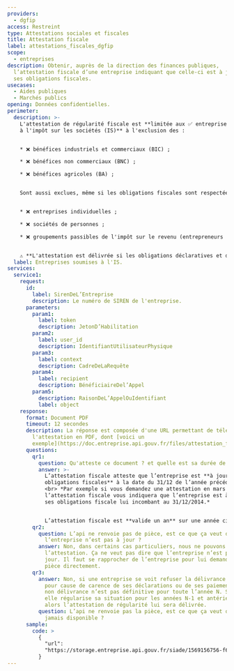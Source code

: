 ```yaml
---
providers:
  - dgfip
access: Restreint
type: Attestations sociales et fiscales
title: Attestation fiscale
label: attestations_fiscales_dgfip
scope:
  - entreprises
description: Obtenir, auprès de la direction des finances publiques,
  l’attestation fiscale d’une entreprise indiquant que celle-ci est à jour de
  ses obligations fiscales.
usecases:
  - Aides publiques
  - Marchés publics
opening: Données confidentielles.
perimeter:
  description: >-
    L'attestation de régularité fiscale est **limitée aux ✅ entreprises soumises
    à l'impôt sur les sociétés (IS)** à l'exclusion des :


    * ❌ bénéfices industriels et commerciaux (BIC) ;

    * ❌ bénéfices non commerciaux (BNC) ;

    * ❌ bénéfices agricoles (BA) ;


    Sont aussi exclues, même si les obligations fiscales sont respectées, les :


    * ❌ entreprises individuelles ;

    * ❌ sociétés de personnes ;

    * ❌ groupements passibles de l'impôt sur le revenu (entrepreneurs individuels).


    ⚠️ **L'attestation est délivrée si les obligations déclaratives et de paiement d'IS et de TVA de la société sont en règle.** Ainsi, les sociétés bénéficiant d’un plan de règlement, redressement, sauvegarde ou conciliation ainsi que les sociétés ayant formulé un recours contentieux assorti d’un sursis de paiement ne peuvent pas se voir délivrer une attestation fiscale.
  label: Entreprises soumises à l'IS.
services:
  service1:
    request:
      id:
        label: SirenDeL’Entreprise
        description: Le numéro de SIREN de l'entreprise.
      parameters:
        param1:
          label: token
          description: JetonD’Habilitation
        param2:
          label: user_id
          description: IdentifiantUtilisateurPhysique
        param3:
          label: context
          description: CadreDeLaRequête
        param4:
          label: recipient
          description: BénéficiaireDel’Appel
        param5:
          description: RaisonDeL’AppelOuIdentifiant
          label: object
    response:
      format: Document PDF
      timeout: 12 secondes
      description: La réponse est composée d'une URL permettant de télécharger
        l'attestation en PDF, dont [voici un
        exemple](https://doc.entreprise.api.gouv.fr/files/attestation_fiscale.pdf).
      questions:
        qr1:
          question: Qu'atteste ce document ? et quelle est sa durée de validité ?
          answer: >-
            L’attestation fiscale atteste que l’entreprise est **à jour des ses
            obligations fiscales** à la date du 31/12 de l’année précédente.
            <br> *Par exemple si vous demandez une attestation en mars 2015,
            l’attestation fiscale vous indiquera que l’entreprise est à jour de
            ses obligations fiscale lui incombant au 31/12/2014.*


            L’attestation fiscale est **valide un an** sur une année civile (jusqu’au 31/12/AAAA).
        qr2:
          question: L’api ne renvoie pas de pièce, est ce que ça veut dire que
            l’entreprise n’est pas à jour ?
          answer: Non, dans certains cas particuliers, nous ne pouvons pas renvoyer
            l’attestation. Ça ne veut pas dire que l’entreprise n’est pas à
            jour. Il faut se rapprocher de l’entreprise pour lui demander la
            pièce directement.
        qr3:
          answer: Non, si une entreprise se voit refuser la délivrance de l’attestation
            pour cause de carence de ses déclarations ou de ses paiements, cette
            non délivrance n’est pas définitive pour toute l’année N. Si ensuite
            elle régularise sa situation pour les années N-1 et antérieures,
            alors l’attestation de régularité lui sera délivrée.
          question: L’api ne renvoie pas la pièce, est ce que ça veut dire qu’elle ne sera
            jamais disponible ?
      sample:
        code: >
          {
            "url":
            "https://storage.entreprise.api.gouv.fr/siade/1569156756-f6b7779f99fa95cd60dc03c04fcb-attestation_fiscale_dgfip.pdf"
          }
---
```

